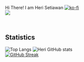 Hi There! I am Heri Setiawan [![ko-fi](https://ko-fi.com/img/githubbutton_sm.svg)](https://ko-fi.com/S6S881N2I)
<br/>
<a href="https://github.com/antonkomarev/github-profile-views-counter">
<img src="https://komarev.com/ghpvc/?username=heriswn">
</a>

<br/>

## Statistics
![Top Langs](https://github-readme-stats.vercel.app/api/top-langs/?username=heriswn&layout=compact&theme=onedark) ![Heri GitHub stats](https://github-readme-stats.vercel.app/api?username=heriswn&show_icons=true&theme=onedark)
<br/>
[![GitHub Streak](https://github-readme-streak-stats.herokuapp.com?user=heriswn&theme=dark&hide_border=true&date_format=M%20j%5B%2C%20Y%5D)](https://git.io/streak-stats)

